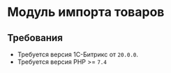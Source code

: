 # Модуль импорта товаров

## Требования

* Требуется версия 1С-Битрикс от `20.0.0`.
* Требуется версия PHP >= `7.4`